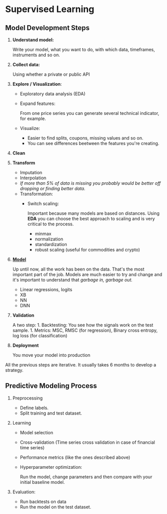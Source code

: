 # Supervised Learning

## Model Development Steps

1. **Understand model:**
    
    Write your model, what you want to do, with which data, timeframes, instruments and so on.

1.  **Collect data:**

    Using whether a private or public API

1. **Explore / Visualization**:

    - Exploratory data analysis (EDA)
    - Expand features:

        From one price series you can generate several technical indicator, for example.

    - Visualize:
        * Easier to find splits, coupons, missing values and so on.
        * You can see differences beetween the features you're creating.

1. **Clean**
1. **Transform**

    - Imputation
    - Interpolation
    - *If more than 5% of data is missing you probably would be better off dropping or finding better data.*
    - Transformation:
        * Switch scaling:

            Important because many models are based on distances. Using **EDA** you can choose the best approach
            to scaling and is very critical to the process.
            - minmax
            - normalization
            - standardization
            - robust scaling (useful for commodities and crypto)


1. [**Model**](#predictive-modeling-process)

    Up until now, all the work has been on the data. That's the most important part of the job. Models are
    much easier to try and change and it's important to understand that *garbage in, garbage out.*

    - Linear regressions, logits
    - XB
    - NN
    - DNN

1. **Validation**

    A two step:
        1. Backtesting: You see how the signals work on the test sample.
        1. Metrics: MSC, RMSC (for regression), Binary cross entropy, log loss (for classification)

1. **Deployment**

    You move your model into production


All the previous  steps are iterative. It usually takes 6 months to develop a strategy.


## Predictive Modeling Process

1. Preprocessing
    - Define labels.
    - Split training and test dataset.

1. Learning
    - Model selection
    - Cross-validation (Time series cross validation in case of financial time series)
    - Performance metrics (like the ones described above)
    - Hyperparameter optimization:

        Run the model, change parameters and then compare with your initial baseline model.

1. Evaluation:
    - Run backtests on data
    - Run the model on the test dataset.